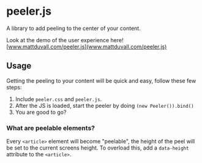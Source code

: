 peeler.js
=========

A library to add peeling to the center of your content.

Look at the demo of the user experience here! [www.mattduvall.com/peeler.js](www.mattduvall.com/peeler.js)

## Usage

Getting the peeling to your content will be quick and easy, follow these few steps:

1. Include `peeler.css` and `peeler.js`.
2. After the JS is loaded, start the peeler by doing `(new Peeler()).bind()`
3. You are good to go?

### What are peelable elements?

Every `<article>` element will become "peelable", the height of the peel will be set to the current screens height. To overload this, add a `data-height` attribute to the `<article>`.
